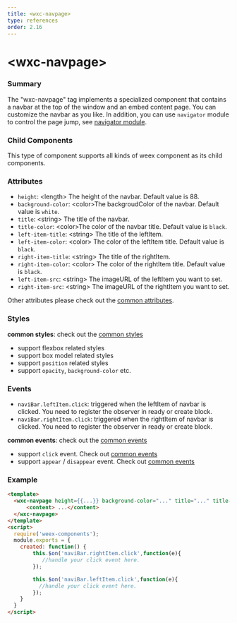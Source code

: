 ```yaml
---
title: <wxc-navpage>
type: references
order: 2.16
---
```


# &lt;wxc-navpage&gt;

### Summary

The "wxc-navpage" tag implements a specialized component that contains a navbar at the top of the window and an embed content page. You can customize the navbar as you like. In addition, you can use `navigator` module to control the page jump, see [navigator module](../modules/navigator.html).

### Child Components

This type of component supports all kinds of weex component as its child components.

### Attributes

- `height`: &lt;length&gt; The height of the navbar. Default value is 88.
- `background-color`: &lt;color&gt;The backgroudColor of the navbar. Default value is `white`.
- `title`: &lt;string&gt; The title of the navbar.
- `title-color`: &lt;color&gt;The color of the navbar title. Default value is `black`.
- `left-item-title`: &lt;string&gt; The title of the leftItem.
-  `left-item-color`: &lt;color&gt; The color of the leftItem title. Default value is `black`.
- `right-item-title`: &lt;string&gt; The title of the rightItem.
-  `right-item-color`: &lt;color&gt; The color of the rightItem title. Default value is `black`.
- `left-item-src`: &lt;string&gt; The imageURL of the leftItem you want to set.
- `right-item-src`: &lt;string&gt; The imageURL of the rightItem you want to set.

Other attributes please check out the [common attributes](../references/common-attrs.html).

### Styles

**common styles**: check out the [common styles](../references/common-attrs.html)

- support flexbox related styles
- support box model related styles
- support ``position`` related styles
- support ``opacity``, ``background-color`` etc.

### Events

- `naviBar.leftItem.click`: triggered when the leftItem of navbar is clicked. You need to register the observer in ready or create block.
- `naviBar.rightItem.click`: triggered when the rightItem of navbar is clicked. You need to register the observer in ready or create block.

**common events**: check out the [common events](../references/common-event.html)

- support `click` event. Check out [common events](../references/common-event.html)
- support `appear` / `disappear` event. Check out [common events](../references/common-event.html)

### Example

```html
<template>
  <wxc-navpage height={{...}} background-color="..." title="..." title-color="..." left-item-title="..." left-item-color="..." right-item-src="...">
      <content> ...</content>
  </wxc-navpage>
</template>
<script>
  require('weex-components');
  module.exports = {
    created: function() {
        this.$on('naviBar.rightItem.click',function(e){
           //handle your click event here.
        });

        this.$on('naviBar.leftItem.click',function(e){
          //handle your click event here.
        });
    }
  }
</script>
```
